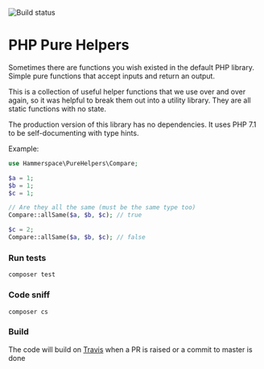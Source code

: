 ![Build status](https://travis-ci.org/hammerspacecouk/php-pure-helpers.svg?branch=master)

# PHP Pure Helpers

Sometimes there are functions you wish existed in the default PHP library. Simple pure functions that accept inputs and return an output.

This is a collection of useful helper functions that we use over and over again, so it was helpful to break them out into a utility library. They are all static functions with no state.

The production version of this library has no dependencies. It uses PHP 7.1 to be self-documenting with type hints.

Example:

```php
use Hammerspace\PureHelpers\Compare;

$a = 1;
$b = 1;
$c = 1;

// Are they all the same (must be the same type too)
Compare::allSame($a, $b, $c); // true

$c = 2;
Compare::allSame($a, $b, $c); // false
```

### Run tests
`composer test`

### Code sniff
`composer cs`

### Build
The code will build on [Travis](https://travis-ci.org/hammerspacecouk/php-pure-helpers) when a PR is raised or a commit to master is done

